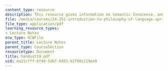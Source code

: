 ```yaml
---
content_type: resource
description: This resource gives information on semantic Innocence, and direct Reference.
file: /media/courses/24-251-introduction-to-philosophy-of-language-spring-2005/ea21cfff6f4d5db70d83b2f08c219ee9_handout19.pdf
file_type: application/pdf
learning_resource_types:
- Lecture Notes
ocw_type: OCWFile
parent_title: Lecture Notes
parent_type: CourseSection
resourcetype: Document
title: handout19.pdf
uid: ea21cfff-6f4d-5db7-0d83-b2f08c219ee9
---
```

